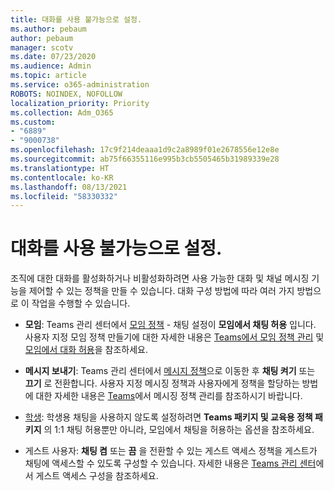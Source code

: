 ```yaml
---
title: 대화를 사용 불가능으로 설정.
ms.author: pebaum
author: pebaum
manager: scotv
ms.date: 07/23/2020
ms.audience: Admin
ms.topic: article
ms.service: o365-administration
ROBOTS: NOINDEX, NOFOLLOW
localization_priority: Priority
ms.collection: Adm_O365
ms.custom:
- "6889"
- "9000738"
ms.openlocfilehash: 17c9f214deaaa1d9c2a8989f01e2678556e12e8e
ms.sourcegitcommit: ab75f66355116e995b3cb5505465b31989339e28
ms.translationtype: HT
ms.contentlocale: ko-KR
ms.lasthandoff: 08/13/2021
ms.locfileid: "58330332"
---
```

# <a name="disable-chat"></a>대화를 사용 불가능으로 설정.

조직에 대한 대화를 활성화하거나 비활성화하려면 사용 가능한 대화 및 채널 메시징 기능을 제어할 수 있는 정책을 만들 수 있습니다. 대화 구성 방법에 따라 여러 가지 방법으로 이 작업을 수행할 수 있습니다.

- **모임**: Teams 관리 센터에서 [모임 정책](https://admin.teams.microsoft.com/) - 채팅 설정이 **모임에서 채팅 허용** 입니다. 사용자 지정 모임 정책 만들기에 대한 자세한 내용은 [Teams에서 모임 정책 관리](https://docs.microsoft.com/microsoftteams/meeting-policies-in-teams) 및 [모임에서 대화 허용](https://docs.microsoft.com/microsoftteams/meeting-policies-in-teams#allow-chat-in-meetings)을 참조하세요.

- **메시지 보내기**: Teams 관리 센터에서 [메시지 정책](https://admin.teams.microsoft.com/)으로 이동한 후 **채팅 켜기** 또는 **끄기** 로 전환합니다. 사용자 지정 메시징 정책과 사용자에게 정책을 할당하는 방법에 대한 자세한 내용은 [Teams](https://docs.microsoft.com/microsoftteams/messaging-policies-in-teams)에서 메시징 정책 관리를 참조하시기 바랍니다.

- [학생](https://docs.microsoft.com/microsoftteams/policy-packages-edu): 학생용 채팅을 사용하지 않도록 설정하려면 **Teams 패키지 및 교육용 정책 패키지** 의 1:1 채팅 허용뿐만 아니라, 모임에서 채팅을 허용하는 옵션을 참조하세요. 

- 게스트 사용자: **채팅 켬** 또는 **끔** 을 전환할 수 있는 게스트 액세스 정책을 게스트가 채팅에 액세스할 수 있도록 구성할 수 있습니다. 자세한 내용은 [Teams 관리 센터](https://docs.microsoft.com/microsoftteams/set-up-guests#configure-guest-access-in-the-teams-admin-center)에서 게스트 액세스 구성을 참조하세요.




